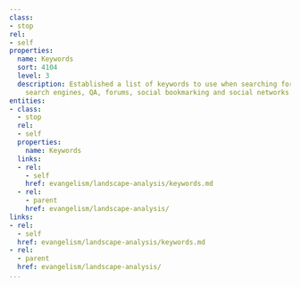 ```yaml
---
class:
- stop
rel:
- self
properties:
  name: Keywords
  sort: 4104
  level: 3
  description: Established a list of keywords to use when searching for topics at
    search engines, QA, forums, social bookmarking and social networks.
entities:
- class:
  - stop
  rel:
  - self
  properties:
    name: Keywords
  links:
  - rel:
    - self
    href: evangelism/landscape-analysis/keywords.md
  - rel:
    - parent
    href: evangelism/landscape-analysis/
links:
- rel:
  - self
  href: evangelism/landscape-analysis/keywords.md
- rel:
  - parent
  href: evangelism/landscape-analysis/
...
```

